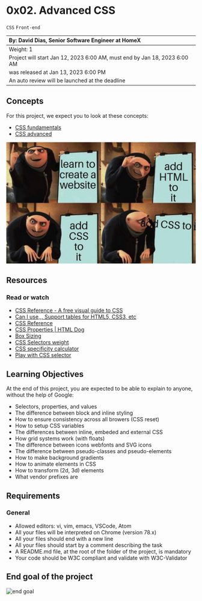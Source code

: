 # 0x02. Advanced CSS

`CSS` `Front-end`

|By: David Dias, Senior Software Engineer at HomeX|
|:--|
|Weight: 1|
|Project will start Jan 12, 2023 6:00 AM, must end by Jan 18, 2023 6:00 AM|
|was released at Jan 13, 2023 6:00 PM|
|An auto review will be launched at the deadline|

## Concepts

For this project, we expect you to look at these concepts:

- [CSS fundamentals](https://intranet.alxswe.com/concepts/544)
- [CSS advanced](https://intranet.alxswe.com/concepts/545)

![css meme](/images/ce6718f1b55e6c1580c6.jpg)

## Resources

### **Read or watch**

- [CSS Reference - A free visual guide to CSS](https://cssreference.io/)
- [Can I use,,, Support tables for HTML5, CSS3, etc](https://caniuse.com/)
- [CSS Reference](http://ref.openweb.io/CSS/)
- [CSS Properties | HTML Dog](https://htmldog.com/references/css/properties/)
- [Box Sizing](https://css-tricks.com/box-sizing/)
- [CSS Selectors weight](http://www.standardista.com/wp-content/uploads/2012/01/specificity3.pdf)
- [CSS specificity calculator](https://www.codecaptain.io/tools/css-specificity-calculator)
- [Play with CSS selector](https://frontend30.com/css-selectors-cheatsheet/)

## Learning Objectives
At the end of this project, you are expected to be able to explain to anyone, without the help of Google:

- Selectors, properties, and values
- The difference between block and inline styling
- How to ensure consistency across all browers (CSS reset)
- How to setup CSS variables
- The differences between inline, embeded and external CSS
- How grid systems work (with floats)
- The difference between icons webfonts and SVG icons
- The difference between pseudo-classes and pseudo-elements
- How to make background gradients
- How to animate elements in CSS
- How to transform (2d, 3d) elements
- What vendor prefixes are

## Requirements

### General

- Allowed editors: vi, vim, emacs, VSCode, Atom
- All your files will be interpreted on Chrome (version 78.x)
- All your files should end with a new line
- All your files should start by a comment describing the task
- A README.md file, at the root of the folder of the project, is mandatory
- Your code should be W3C compliant and validate with W3C-Validator

## End goal of the project

![end goal](/images/endgoal.png)
